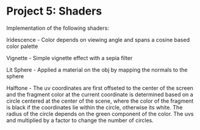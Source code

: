 
# Project 5: Shaders


Implementation of the following shaders:

Iridescence - Color depends on viewing angle and spans a cosine based color palette

Vignette - Simple vignette effect with a sepia filter 

Lit Sphere - Applied a material on the obj by mapping the normals to the sphere

Halftone - The uv coordinates are first offseted to the center of the screen and the fragment color at the current coordinate is determined based on a circle centered at the center of the scene, where the color of the fragment is black if the coordinates lie within the circle, otherwise its white. The radius of the circle depends on the green component of the color. The uvs and multiplied by a factor to change the number of circles.